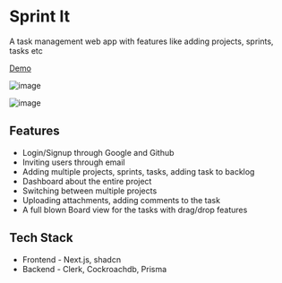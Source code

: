 # Sprint It

A task management web app with features like adding projects, sprints, tasks etc

[Demo](https://sprintit.online)

![image](https://github.com/siemen-subbaiah/sprint-it/assets/62604902/07bf2248-f516-4ce5-bd44-74db13bbac76)

![image](https://github.com/siemen-subbaiah/sprint-it/assets/62604902/227930f4-a96e-4997-b107-bbe6b6a52fcb)


## Features 

- Login/Signup through Google and Github
- Inviting users through email
- Adding multiple projects, sprints, tasks, adding task to backlog
- Dashboard about the entire project
- Switching between multiple projects
- Uploading attachments, adding comments to the task
- A full blown Board view for the tasks with drag/drop features

## Tech Stack

- Frontend - Next.js, shadcn
- Backend - Clerk, Cockroachdb, Prisma
